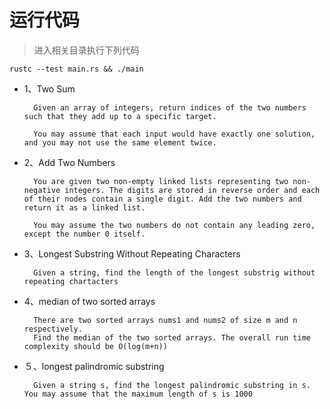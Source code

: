 # 运行代码

> 进入相关目录执行下列代码

    rustc --test main.rs && ./main

- 1、Two Sum

        Given an array of integers, return indices of the two numbers such that they add up to a specific target.

        You may assume that each input would have exactly one solution, and you may not use the same element twice.

- 2、Add Two Numbers

        You are given two non-empty linked lists representing two non-negative integers. The digits are stored in reverse order and each of their nodes contain a single digit. Add the two numbers and return it as a linked list.

        You may assume the two numbers do not contain any leading zero, except the number 0 itself.

- 3、Longest Substring Without Repeating Characters

        Given a string, find the length of the longest substrig without repeating chartacters

- 4、median of two sorted arrays
        
        There are two sorted arrays nums1 and nums2 of size m and n respectively.
        Find the median of the two sorted arrays. The overall run time complexity should be O(log(m+n))

- ５、longest palindromic substring

        Given a string s, find the longest palindromic substring in s. You may assume that the maximum length of s is 1000
